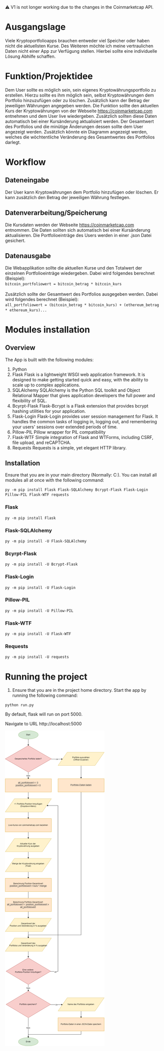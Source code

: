 :warning: V1 is not longer working due to the changes in the Coinmarketcap API.

# Ausgangslage

Viele Kryptoportfolioapps brauchen entweder viel Speicher oder haben nicht die aktuellsten Kurse. Des Weiteren möchte ich meine vertraulichen Daten nicht einer App zur Verfügung stellen. Hierbei sollte eine individuelle Lösung Abhilfe schaffen.

# Funktion/Projektidee

Dem User sollte es möglich sein, sein eigenes Kryptowährungsportfolio zu erstellen. Hierzu sollte es ihm möglich sein, selbst Kryptowährungen dem Portfolio hinzuzufügen oder zu löschen. Zusätzlich kann der Betrag der jeweiligen Währungen angegeben werden. Die Funktion sollte den aktuellen Kurs der Kryptowährungen von der Webseite https://coinmarketcap.com entnehmen und dem User live wiedergeben. Zusätzlich sollten diese Daten automatisch bei einer Kursänderung aktualisiert werden. Der Gesamtwert des Portfolios und die minütige Änderungen dessen sollte dem User angezeigt werden. Zusätzlich könnte ein Diagramm angezeigt werden, welches die wöchtentliche Veränderung des Gesamtwertes des Portfolios darlegt.

# Workflow

## Dateneingabe

Der User kann Kryptowährungen dem Portfolio hinzufügen oder löschen. Er kann zusätzlich den Betrag der jeweiligen Währung festlegen.

## Datenverarbeitung/Speicherung

Die Kursdaten werden der Webseite https://coinmarketcap.com entnommen. Die Daten sollten sich automatisch bei einer Kursänderung aktualisieren. Die Portfolioeinträge des Users werden in einer .json Datei gesichert.

## Datenausgabe

Die Webapplikation sollte die aktuellen Kurse und den Totalwert der einzelnen Portfolioeinträge wiedergeben. Dabei wird folgendes berechnet (Beispiel):<br>`bitcoin_portfoliowert = bitcoin_betrag * bitcoin_kurs`<br><br>
Zusätzlich sollte der Gesamtwert des Portfolios ausgegeben werden. Dabei wird folgendes berechnet (Beispiel):<br>`all_portfoliowert = (bitcoin_betrag * bitcoin_kurs) + (ethereum_betrag * ethereum_kurs)...`

# Modules installation

## Overview

The App is built with the following modules:

1. Python
2. Flask
   Flask is a lightweight WSGI web application framework. It is designed to make getting started quick and easy, with the ability to scale up to complex applications.
3. SQLAlchemy
   SQLAlchemy is the Python SQL toolkit and Object Relational Mapper that gives application developers the full power and flexibility of SQL.
4. Bcyrpt-Flask
   Flask-Bcrypt is a Flask extension that provides bcrypt hashing utilities for your application.
5. Flask-Login
   Flask-Login provides user session management for Flask. It handles the common tasks of logging in, logging out, and remembering your users' sessions over extended periods of time.
6. Pillow-PIL
   Pillow wrapper for PIL compatibility
7. Flask-WTF
   Simple integration of Flask and WTForms, including CSRF, file upload, and reCAPTCHA.
8. Requests
   Requests is a simple, yet elegant HTTP library.

## Installation

Ensure that you are in your main directory (Normally: C:\).
You can install all modules all at once with the following command:

```
py -m pip install Flask Flask-SQLAlchemy Bcrypt-Flask Flask-Login Pillow-PIL Flask-WTF requests

```

### Flask

```
py -m pip install Flask

```

### Flask-SQLAlchemy

```
py -m pip install -U Flask-SQLAlchemy
```

### Bcyrpt-Flask

```
py -m pip install -U Bcrypt-Flask
```

### Flask-Login

```
py -m pip install -U Flask-Login
```

### Pillow-PIL

```
py -m pip install -U Pillow-PIL
```

### Flask-WTF

```
py -m pip install -U Flask-WTF
```

### Requests

```
py -m pip install -U requests
```

# Running the project

1. Ensure that you are in the project home directory. Start the app by running the following command:

```
python run.py
```

By default, flask will run on port 5000.

Navigate to URL http://localhost:5000

![alt text](flowchart.png)
